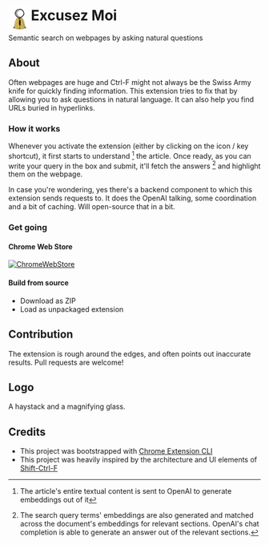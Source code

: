 # <img src="public/icons/icon_48.png" width="45" align="left"> Excusez Moi

Semantic search on webpages by asking natural questions

## About

Often webpages are huge and Ctrl-F might not always be the Swiss Army knife for quickly finding information. This extension tries to fix that by allowing you to ask questions in natural language. It can also help you find URLs buried in hyperlinks.

### How it works

Whenever you activate the extension (either by clicking on the icon / key shortcut), it first starts to understand  [^1] the article. Once ready, as you can write your query in the box and submit, it'll fetch the answers [^2] and highlight them on the webpage.

In case you're wondering, yes there's a backend component to which this extension sends requests to. It does the OpenAI talking, some coordination and a bit of caching. Will open-source that in a bit.

[^1]: The article's entire textual content is sent to OpenAI to generate embeddings out of it
[^2]: The search query terms' embeddings are also generated and matched across the document's embeddings for relevant sections. OpenAI's chat completion is able to generate an answer out of the relevant sections.

### Get going

#### Chrome Web Store
[![ChromeWebStore](https://i.imgur.com/Yns6w2k.png)]()

#### Build from source
- Download as ZIP
- Load as unpackaged extension

## Contribution

The extension is rough around the edges, and often points out inaccurate results. Pull requests are welcome!

## Logo

A haystack and a magnifying glass.

## Credits

- This project was bootstrapped with [Chrome Extension CLI](https://github.com/dutiyesh/chrome-extension-cli)
- This project was heavily inspired by the architecture and UI elements of [Shift-Ctrl-F](https://github.com/model-zoo/shift-ctrl-f)
